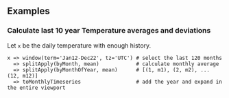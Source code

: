 ## Examples

### Calculate last 10 year Temperature averages and deviations

Let `x` be the daily temperature with enough history.

```
x => window(term='Jan12-Dec22', tz='UTC') # select the last 120 months  
  => splitApply(byMonth, mean)            # calculate monthly average
  => splitApply(byMonthOfYear, mean)      # [(1, m1), (2, m2), ... (12, m12)] 
  => toMonthlyTimeseries                  # add the year and expand in the entire viewport  
```
